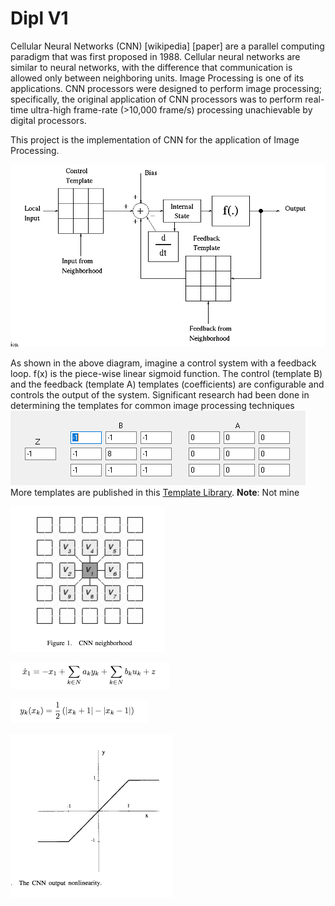 # Dipl V1

Cellular Neural Networks (CNN) [wikipedia] [paper] are a parallel computing paradigm that was first proposed in 1988. Cellular neural networks are similar to neural networks, with the difference that communication is allowed only between neighboring units. Image Processing is one of its applications. CNN processors were designed to perform image processing; specifically, the original application of CNN processors was to perform real-time ultra-high frame-rate (>10,000 frame/s) processing unachievable by digital processors.

This project is the implementation of CNN for the application of Image Processing.

![Alt text](/documentation/pic/CnnDia1.PNG?raw=true "Cnn Architecture")


As shown in the above diagram, imagine a control system with a feedback loop. f(x) is the piece-wise linear sigmoid function. The control (template B) and the feedback (template A) templates (coefficients) are configurable and controls the output of the system. Significant research had been done in determining the templates for common image processing techniques
![Alt text](/documentation/pic/CnnPic1.PNG?raw=true "A/B controls")
More templates are published in this [Template Library](http://cnn-technology.itk.ppke.hu/Template_library_v4.0alpha1.pdf).
**Note**: Not mine

![Alt text](/documentation/pic/CnnDia2.PNG?raw=true "neighbours")

![Alt text](/documentation/pic/CnnDia3.PNG?raw=true "new cell state function")

![Alt text](/documentation/pic/CnnDia4.PNG?raw=true "output function")

![Alt text](/documentation/pic/CnnDia5.PNG?raw=true "output graph")
